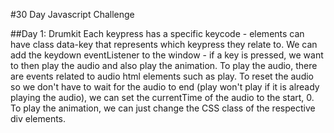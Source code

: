 #30 Day Javascript Challenge

##Day 1: Drumkit
Each keypress has a specific keycode - elements can have class data-key that represents which keypress they relate to. We can add the keydown eventListener to the window - if a key is pressed, we want to then play the audio and also play the animation. To play the audio, there are events related to audio html elements such as play. To reset the audio so we don't have to wait for the audio to end (play won't play if it is already playing the audio), we can set the currentTime of the audio to the start, 0. To play the animation, we can just change the CSS class of the respective div elements. 